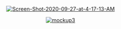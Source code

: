 
<p align="center"><a href="https://ibb.co/KjkVt3j"><img src="https://i.ibb.co/fY5r3PY/Screen-Shot-2020-09-27-at-4-17-13-AM.png" alt="Screen-Shot-2020-09-27-at-4-17-13-AM" border="0"></a></p>
<p align="center"><a href="https://ibb.co/hyZc88k"><img src="https://i.ibb.co/G0t9PPX/mockup3.png" alt="mockup3" border="0"></a></p>
